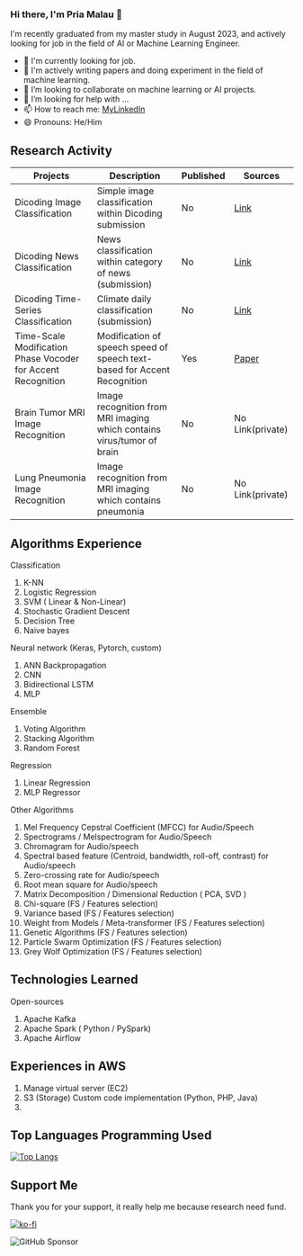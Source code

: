 ### Hi there, I'm Pria Malau 👋

<!--
**priaJuli/priaJuli** is a ✨ _special_ ✨ repository because its `README.md` (this file) appears on your GitHub profile.

Here are some ideas to get you started:

- 🔭 I’m currently working on ...
- 🌱 I’m currently learning ...
- 👯 I’m looking to collaborate on ...
- 🤔 I’m looking for help with ...
- 💬 Ask me about ...
- 📫 How to reach me: ...
- 😄 Pronouns: ...
- ⚡ Fun fact: ...
-->

I'm recently graduated from my master study in August 2023, and actively looking for job in the field of AI or Machine Learning Engineer.

- 🔭 I'm currently looking for job.
- 🌱 I'm actively writing papers and doing experiment in the field of machine learning.
- 👯 I’m looking to collaborate on machine learning or AI projects.
- 🤔 I’m looking for help with ...
- 📫 How to reach me: [MyLinkedIn](https://www.linkedin.com/in/priajuliademalauid/)
- 😄 Pronouns: He/Him

## Research Activity

| Projects | Description | Published | Sources |
| --- | --- | --- | --- |
| Dicoding Image Classification | Simple image classification within Dicoding submission | No | [Link](https://github.com/priaJuli/Project-ML-Dicoding/blob/master/Dicoding_Image_Project.ipynb) |
| Dicoding News Classification | News classification within category of news (submission) | No | [Link](https://github.com/priaJuli/Project-ML-Dicoding/blob/master/News_NLP_Dicoding.ipynb) |
| Dicoding Time-Series Classification | Climate daily classification (submission) | No | [Link](https://github.com/priaJuli/Project-ML-Dicoding/blob/master/Time_series_submission_Dicoding_Climate_IDN.ipynb) |
| Time-Scale Modification Phase Vocoder for Accent Recognition | Modification of speech speed of speech text-based for Accent Recognition | Yes | [Paper](https://ieeexplore.ieee.org/document/10295321/) |
| Brain Tumor MRI Image Recognition | Image recognition from MRI imaging which contains virus/tumor of brain | No | No Link(private) |
| Lung Pneumonia Image Recognition | Image recognition from MRI imaging which contains pneumonia | No | No Link(private) |

## Algorithms Experience

Classification
1. K-NN
2. Logistic Regression
3. SVM ( Linear & Non-Linear)
4. Stochastic Gradient Descent
5. Decision Tree
6. Naive bayes

Neural network (Keras, Pytorch, custom)
1. ANN Backpropagation
2. CNN
3. Bidirectional LSTM
4. MLP

Ensemble 
1. Voting Algorithm
2. Stacking Algorithm
3. Random Forest

Regression
1. Linear Regression
2. MLP Regressor

Other Algorithms 
1. Mel Frequency Cepstral Coefficient (MFCC) for Audio/Speech
2. Spectrograms / Melspectrogram for Audio/Speech
3. Chromagram for Audio/speech
4. Spectral based feature (Centroid, bandwidth, roll-off, contrast) for Audio/speech
5. Zero-crossing rate for Audio/speech
6. Root mean square for Audio/speech
7. Matrix Decomposition / Dimensional Reduction ( PCA, SVD )
8. Chi-square (FS / Features selection)
9. Variance based (FS / Features selection)
10. Weight from Models / Meta-transformer (FS / Features selection)
11. Genetic Algorithms (FS / Features selection)
12. Particle Swarm Optimization (FS / Features selection)
13. Grey Wolf Optimization (FS / Features selection)

## Technologies Learned

Open-sources
1. Apache Kafka
2. Apache Spark ( Python / PySpark)
3. Apache Airflow

## Experiences in AWS
1. Manage virtual server (EC2)
2. S3 (Storage) Custom code implementation (Python, PHP, Java)
3. 

## Top Languages Programming Used
[![Top Langs](https://github-readme-stats.vercel.app/api/top-langs/?username=priaJuli&langs_count=8&layout=compact)](https://github.com/priaJuli/github-readme-stats)

## Support Me

Thank you for your support, it really help me because research need fund.

[![ko-fi](https://ko-fi.com/img/githubbutton_sm.svg)](https://ko-fi.com/C0C31030JS)

![GitHub Sponsor](https://img.shields.io/github/sponsors/priaJuli?label=Sponsor&logo=GitHub)
